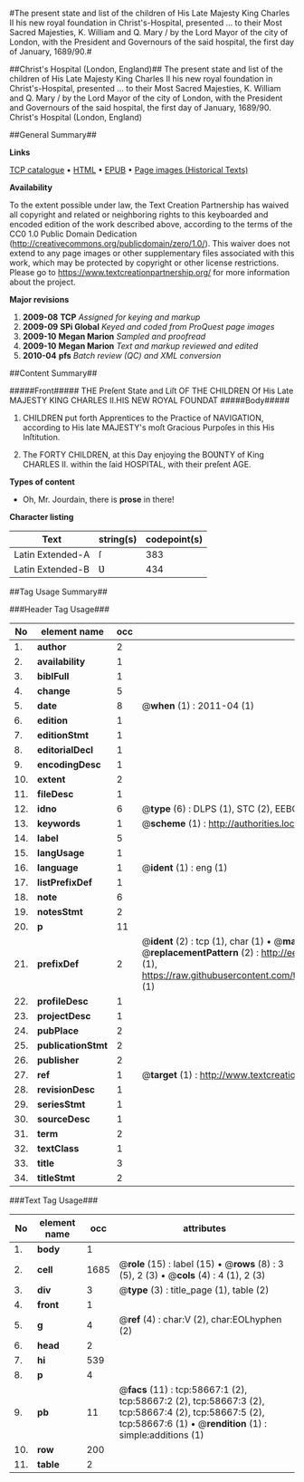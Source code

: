 #The present state and list of the children of His Late Majesty King Charles II his new royal foundation in Christ's-Hospital, presented ... to their Most Sacred Majesties, K. William and Q. Mary / by the Lord Mayor of the city of London, with the President and Governours of the said hospital, the first day of January, 1689/90.#

##Christ's Hospital (London, England)##
The present state and list of the children of His Late Majesty King Charles II his new royal foundation in Christ's-Hospital, presented ... to their Most Sacred Majesties, K. William and Q. Mary / by the Lord Mayor of the city of London, with the President and Governours of the said hospital, the first day of January, 1689/90.
Christ's Hospital (London, England)

##General Summary##

**Links**

[TCP catalogue](http://www.ota.ox.ac.uk/tcp/)  • 
[HTML](http://tei.it.ox.ac.uk/tcp/Texts-HTML/free/A55/A55708.html)  • 
[EPUB](http://tei.it.ox.ac.uk/tcp/Texts-EPUB/free/A55/A55708.epub) • 
[Page images (Historical Texts)](https://historicaltexts.jisc.ac.uk/eebo-12280045e)

**Availability**

To the extent possible under law, the Text Creation Partnership has waived all copyright and related or neighboring rights to this keyboarded and encoded edition of the work described above, according to the terms of the CC0 1.0 Public Domain Dedication (http://creativecommons.org/publicdomain/zero/1.0/). This waiver does not extend to any page images or other supplementary files associated with this work, which may be protected by copyright or other license restrictions. Please go to https://www.textcreationpartnership.org/ for more information about the project.

**Major revisions**

1. __2009-08__ __TCP__ *Assigned for keying and markup*
1. __2009-09__ __SPi Global__ *Keyed and coded from ProQuest page images*
1. __2009-10__ __Megan Marion__ *Sampled and proofread*
1. __2009-10__ __Megan Marion__ *Text and markup reviewed and edited*
1. __2010-04__ __pfs__ *Batch review (QC) and XML conversion*

##Content Summary##

#####Front#####
THE Preſent State and Liſt OF THE CHILDREN Of His Late MAJESTY KING CHARLES II.HIS NEW ROYAL FOUNDAT
#####Body#####

1. CHILDREN put forth Apprentices to the Practice of NAVIGATION, according to His late MAJESTY's moſt Gracious Purpoſes in this His Inſtitution.

1. The FORTY CHILDREN, at this Day enjoying the BOƲNTY of King CHARLES II. within the ſaid HOSPITAL, with their preſent AGE.

**Types of content**

  * Oh, Mr. Jourdain, there is **prose** in there!

**Character listing**


|Text|string(s)|codepoint(s)|
|---|---|---|
|Latin Extended-A|ſ|383|
|Latin Extended-B|Ʋ|434|

##Tag Usage Summary##

###Header Tag Usage###

|No|element name|occ|attributes|
|---|---|---|---|
|1.|__author__|2||
|2.|__availability__|1||
|3.|__biblFull__|1||
|4.|__change__|5||
|5.|__date__|8| @__when__ (1) : 2011-04 (1)|
|6.|__edition__|1||
|7.|__editionStmt__|1||
|8.|__editorialDecl__|1||
|9.|__encodingDesc__|1||
|10.|__extent__|2||
|11.|__fileDesc__|1||
|12.|__idno__|6| @__type__ (6) : DLPS (1), STC (2), EEBO-CITATION (1), OCLC (1), VID (1)|
|13.|__keywords__|1| @__scheme__ (1) : http://authorities.loc.gov/ (1)|
|14.|__label__|5||
|15.|__langUsage__|1||
|16.|__language__|1| @__ident__ (1) : eng (1)|
|17.|__listPrefixDef__|1||
|18.|__note__|6||
|19.|__notesStmt__|2||
|20.|__p__|11||
|21.|__prefixDef__|2| @__ident__ (2) : tcp (1), char (1)  •  @__matchPattern__ (2) : ([0-9\-]+):([0-9IVX]+) (1), (.+) (1)  •  @__replacementPattern__ (2) : http://eebo.chadwyck.com/downloadtiff?vid=$1&page=$2 (1), https://raw.githubusercontent.com/textcreationpartnership/Texts/master/tcpchars.xml#$1 (1)|
|22.|__profileDesc__|1||
|23.|__projectDesc__|1||
|24.|__pubPlace__|2||
|25.|__publicationStmt__|2||
|26.|__publisher__|2||
|27.|__ref__|1| @__target__ (1) : http://www.textcreationpartnership.org/docs/. (1)|
|28.|__revisionDesc__|1||
|29.|__seriesStmt__|1||
|30.|__sourceDesc__|1||
|31.|__term__|2||
|32.|__textClass__|1||
|33.|__title__|3||
|34.|__titleStmt__|2||


###Text Tag Usage###

|No|element name|occ|attributes|
|---|---|---|---|
|1.|__body__|1||
|2.|__cell__|1685| @__role__ (15) : label (15)  •  @__rows__ (8) : 3 (5), 2 (3)  •  @__cols__ (4) : 4 (1), 2 (3)|
|3.|__div__|3| @__type__ (3) : title_page (1), table (2)|
|4.|__front__|1||
|5.|__g__|4| @__ref__ (4) : char:V (2), char:EOLhyphen (2)|
|6.|__head__|2||
|7.|__hi__|539||
|8.|__p__|4||
|9.|__pb__|11| @__facs__ (11) : tcp:58667:1 (2), tcp:58667:2 (2), tcp:58667:3 (2), tcp:58667:4 (2), tcp:58667:5 (2), tcp:58667:6 (1)  •  @__rendition__ (1) : simple:additions (1)|
|10.|__row__|200||
|11.|__table__|2||
